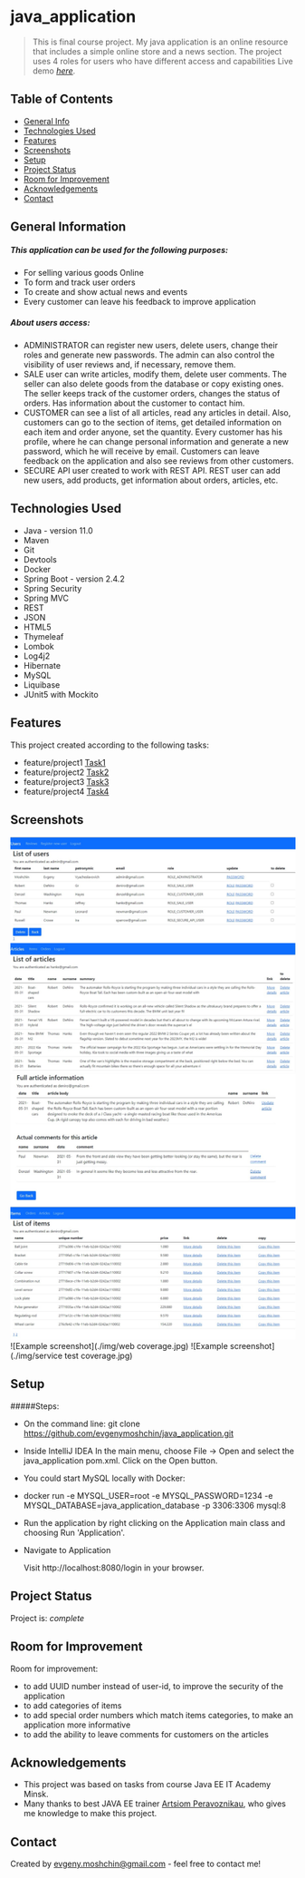 # java_application
> This is final course project. My java application is an online resource that includes a simple online store and a news section. The project uses 4 roles for users who have different access and capabilities
> Live demo [_here_](https://www.example.com). <!-- If you have the project hosted somewhere, include the link here. -->

## Table of Contents
* [General Info](#general-information)
* [Technologies Used](#technologies-used)
* [Features](#features)
* [Screenshots](#screenshots)
* [Setup](#setup)
* [Project Status](#project-status)
* [Room for Improvement](#room-for-improvement)
* [Acknowledgements](#acknowledgements)
* [Contact](#contact)

## General Information
##### This application can be used for the following purposes:
- For selling various goods Online
- To form and track user orders
- To create and show actual news and events
- Every customer can leave his feedback to improve application

##### About users access:
- ADMINISTRATOR can register new users, delete users, change their roles and generate new passwords. The admin can also control the visibility of user reviews and, if necessary, remove them.
- SALE user can write articles, modify them, delete user comments. The seller can also delete goods from the database or copy existing ones. The seller keeps track of the customer orders, changes the status of orders. Has information about the customer to contact him.
- CUSTOMER can see a list of all articles, read any articles in detail. Also, customers can go to the section of items, get detailed information on each item and order anyone, set the quantity. Every customer has his profile, where he can change personal information and generate a new password, which he will receive by email. Customers can leave feedback on the application and also see reviews from other customers.
- SECURE API user created to work with REST API. REST user can add new users, add products, get information about orders, articles, etc.

## Technologies Used
- Java - version 11.0
- Maven
- Git
- Devtools
- Docker
- Spring Boot - version 2.4.2
- Spring Security
- Spring MVC
- REST
- JSON
- HTML5
- Thymeleaf
- Lombok
- Log4j2
- Hibernate
- MySQL
- Liquibase 
- JUnit5 with Mockito

## Features
This project created according to the following tasks:
- feature/project1 [Task1 ](https://docs.google.com/document/d/1lq_VUaq25dyv48peo-qylTBEtX7pg7nj7N8F9j8WGyc/edit?usp=sharing)
- feature/project2 [Task2 ](https://docs.google.com/document/d/1UfPH1vD-qGoeiT7BWMeNwDxfzDCSiQ79nePdi2CjJbU/edit?usp=sharing)
- feature/project3 [Task3 ](https://docs.google.com/document/d/1eYGz6PgzAHsIxpTHEobMFKJnRn9GgSpoZjZUCxj1uhI/edit?usp=sharing)
- feature/project4 [Task4 ](https://docs.google.com/document/d/1yvMec9KnQPg0d3kN-L7257d7p7LVrIKUPi3rmY_bSR4/edit?usp=sharing)


## Screenshots
![Example screenshot](./img/users.jpg)
![Example screenshot](./img/articles.jpg)
![Example screenshot](./img/article.jpg)
![Example screenshot](./img/items.jpg)
![Example screenshot](./img/web coverage.jpg)
![Example screenshot](./img/service test coverage.jpg)


## Setup
#####Steps:
- On the command line:
git clone https://github.com/evgenymoshchin/java_application.git
- Inside IntelliJ IDEA In the main menu, choose File -> Open and select the java_application pom.xml. Click on the Open button.
- You could start MySQL locally with Docker:
- docker run -e MYSQL_USER=root -e MYSQL_PASSWORD=1234 -e MYSQL_DATABASE=java_application_database -p 3306:3306 mysql:8
- Run the application by right clicking on the Application main class and choosing Run 'Application'.
- Navigate to Application

  Visit http://localhost:8080/login in your browser.

## Project Status
Project is: _complete_

## Room for Improvement

Room for improvement:
- to add UUID number instead of user-id, to improve the security of the application
- to add categories of items
- to add special order numbers which match items categories, to make an application more informative 
- to add the ability to leave comments for customers on the articles

## Acknowledgements
- This project was based on tasks from course Java EE IT Academy Minsk.
- Many thanks to best JAVA EE trainer [Artsiom Peravoznikau](https://www.linkedin.com/in/artsiom-peravoznikau/), who gives me knowledge to make this project. 


## Contact
Created by evgeny.moshchin@gmail.com - feel free to contact me!
